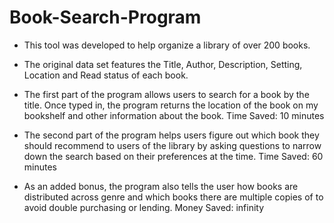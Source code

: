 # Book-Search-Program


* This tool was developed to help organize a library of over 200 books.

* The original data set features the Title, Author, Description, Setting, Location and Read status of each book.

* The first part of the program allows users to search for a book by the title. Once typed in, the program returns the location of the book on my bookshelf and other information about the book. Time Saved: 10 minutes

* The second part of the program helps users figure out which book they should recommend to users of the library by asking questions to narrow down the search based on their preferences at the time. Time Saved: 60 minutes

* As an added bonus, the program also tells the user how books are distributed across genre and which books there are  multiple copies of to avoid double purchasing or lending. Money Saved: infinity 
